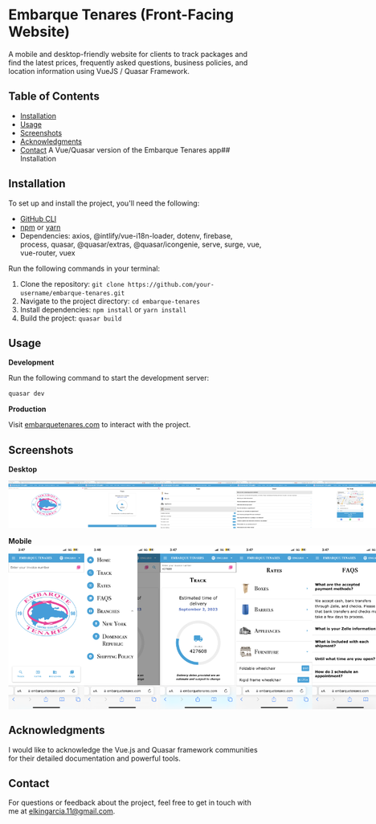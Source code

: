 # Embarque Tenares (Front-Facing Website)

A mobile and desktop-friendly website for clients to track packages and find the latest prices, frequently asked questions, business policies, and location information using VueJS / Quasar Framework.

## Table of Contents

- [Installation](#installation)
- [Usage](#usage)
- [Screenshots](#screenshots)
- [Acknowledgments](#acknowledgments)
- [Contact](#contact)
  A Vue/Quasar version of the Embarque Tenares app## Installation

## Installation

To set up and install the project, you'll need the following:

- [GitHub CLI](https://github.com/git-guides/install-git)
- [npm](https://docs.npmjs.com/) or [yarn](https://classic.yarnpkg.com/en/docs/install/)
- Dependencies: axios, @intlify/vue-i18n-loader, dotenv, firebase, process, quasar, @quasar/extras, @quasar/icongenie, serve, surge, vue, vue-router, vuex

Run the following commands in your terminal:

1. Clone the repository: `git clone https://github.com/your-username/embarque-tenares.git`
2. Navigate to the project directory: `cd embarque-tenares`
3. Install dependencies: `npm install` or `yarn install`
4. Build the project: `quasar build`

## Usage

<b>Development</b>

Run the following command to start the development server:

```bash
quasar dev
```

<b>Production</b>

Visit [embarquetenares.com](https://embarquetenares.com) to interact with the project.

## Screenshots

<b> Desktop </b>

<div style="display: flex; justify-content: space-between;">
  <img src="./images/d1.png" alt="Landing Page" width="30%">
  <img src="./images/d2.png" alt="Track Page" width="30%">
  <img src="./images/d3.png" alt="Rates Page" width="30%">
  <img src="./images/d4.png" alt="FAQs Page" width="30%">
  <img src="./images/d5.png" alt="Location Page" width="30%">
  <img src="./images/d6.png" alt="Policy Page" width="30%">
</div>

<br/>
<b> Mobile </b>

<div style="display: flex; justify-content: space-between;">
  <img src="./images/m1.PNG" alt="Landing Page" width="30%">
  <img src="./images/m2.PNG" alt="Sidebar Menu" width="30%">
  <img src="./images/m3.PNG" alt="Track Page" width="30%">
  <img src="./images/m4.PNG" alt="Rates Page" width="30%">
  <img src="./images/m5.PNG" alt="FAQs Page" width="30%">
  <img src="./images/m6.PNG" alt="Location Page" width="30%">
</div>

## Acknowledgments

I would like to acknowledge the Vue.js and Quasar framework communities for their detailed documentation and powerful tools.

## Contact

For questions or feedback about the project, feel free to get in touch with me at elkingarcia.11@gmail.com.
